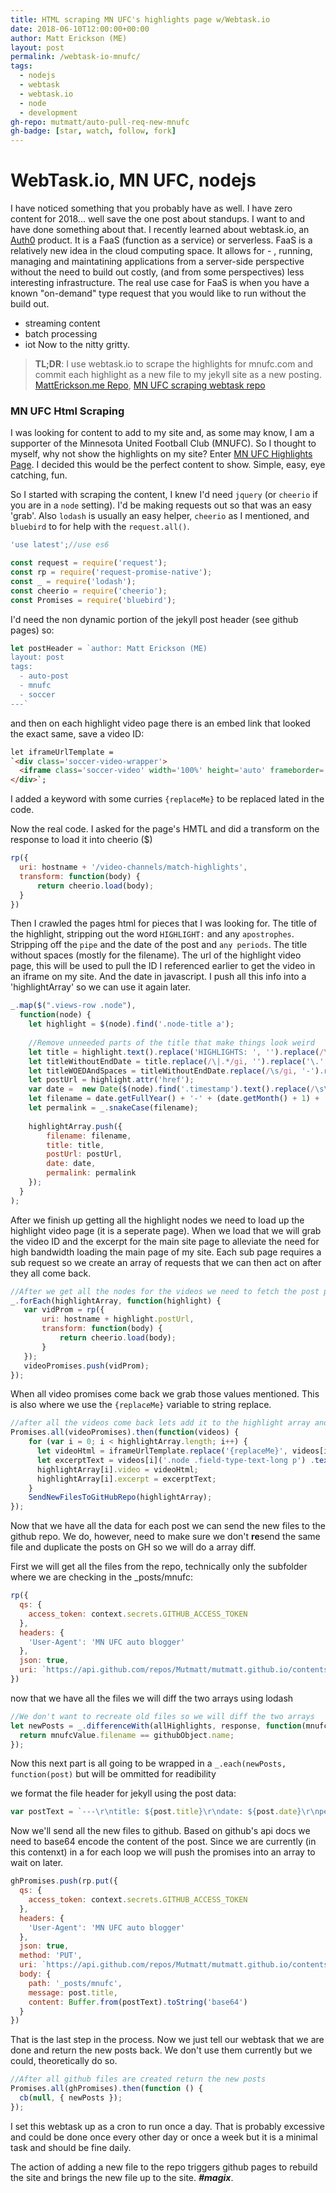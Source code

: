 ```yaml
---
title: HTML scraping MN UFC's highlights page w/Webtask.io
date: 2018-06-10T12:00:00+00:00
author: Matt Erickson (ME)
layout: post
permalink: /webtask-io-mnufc/
tags:
  - nodejs
  - webtask
  - webtask.io
  - node
  - development
gh-repo: mutmatt/auto-pull-req-new-mnufc
gh-badge: [star, watch, follow, fork]
---
```

# WebTask.io, MN UFC, nodejs

I have noticed something that you probably have as well. I have zero content for 2018... well save the one post about standups.
I want to and have done something about that. I recently learned about webtask.io, an [Auth0](auth0.com) product. It is a FaaS (function as a service) or serverless.
FaaS is a relatively new idea in the cloud computing space. It allows for   - , running, managing and maintatining applications from a server-side perspective without the need to build out costly, (and from some perspectives) less interesting infrastructure.
The real use case for FaaS is when you have a known "on-demand" type request that you would like to run without the build out.
  - streaming content
  - batch processing
  - iot
Now to the nitty gritty.

> **TL;DR**: I use webtask.io to scrape the highlights for mnufc.com and commit each highlight as a new file to my jekyll site as a new posting. [MattErickson.me Repo](https://github.com/mutmatt/mutmatt.github.io), [MN UFC scraping webtask repo](https://github.com/Mutmatt/auto-pull-req-new-mnufc)

### MN UFC Html Scraping

I was looking for content to add to my site and, as some may know, I am a supporter of the Minnesota United Football Club (MNUFC).
So I thought to myself, why not show the highlights on my site? Enter [MN UFC Highlights Page](https://mnufc.com/video-channels/match-highlights). 
I decided this would be the perfect content to show. Simple, easy, eye catching, fun.

So I started with scraping the content, I knew I'd need `jquery` (or `cheerio` if you are in a `node` setting). I'd be making requests out so that was an easy 'grab'. Also `lodash` is usually an easy helper, `cheerio` as I mentioned, and `bluebird` to for help with the `request.all()`.

``` javascript
'use latest';//use es6

const request = require('request');
const rp = require('request-promise-native');
const _ = require('lodash');
const cheerio = require('cheerio');
const Promises = require('bluebird');
```

I'd need the non dynamic portion of the jekyll post header (see github pages) so:

``` javascript
let postHeader = `author: Matt Erickson (ME)
layout: post
tags:
  - auto-post
  - mnufc
  - soccer
---`
```

and then on each highlight video page there is an embed link that looked the exact same, save a video ID:

``` html
let iframeUrlTemplate = 
`<div class='soccer-video-wrapper'>
  <iframe class='soccer-video' width='100%' height='auto' frameborder='0' allowfullscreen src="https://www.mnufc.com/iframe-video?brightcove_id={replaceMe}&brightcove_player_id=default&brightcove_account_id=5534894110001"></iframe>
</div>`;
```

I added a keyword with some curries `{replaceMe}` to be replaced lated in the code.

Now the real code. I asked for the page's HMTL and did a transform on the response to load it into cheerio ($)

``` javascript
rp({
  uri: hostname + '/video-channels/match-highlights',
  transform: function(body) {
      return cheerio.load(body);
  }
})
```

Then I crawled the pages html for pieces that I was looking for. The title of the highlight, stripping out the word `HIGHLIGHT:` and any `apostrophes`. Stripping off the `pipe` and the date of the post and `any periods`. The title without spaces (mostly for the filename). The url of the highlight video page, this will be used to pull the ID I referenced earlier to get the video in an iframe on my site. And the date in javascript. I push all this info into a 'highlightArray' so we can use it again later. 

``` javascript
_.map($(".views-row .node"), 
  function(node) {
    let highlight = $(node).find('.node-title a');
    
    //Remove unneeded parts of the title that make things look weird
    let title = highlight.text().replace('HIGHLIGHTS: ', '').replace(/\'/gi, '');
    let titleWithoutEndDate = title.replace(/\|.*/gi, '').replace('\.', '');
    let titleWOEDAndSpaces = titleWithoutEndDate.replace(/\s/gi, '-').replace(/\-$/, '');
    let postUrl = highlight.attr('href');
    var date =  new Date($(node).find('.timestamp').text().replace(/\s\(.*\)/gi, ''));
    let filename = date.getFullYear() + '-' + (date.getMonth() + 1) + '-' + date.getDate() + '-' + titleWOEDAndSpaces + '.md';
    let permalink = _.snakeCase(filename);
    
    highlightArray.push({ 
        filename: filename,
        title: title, 
        postUrl: postUrl, 
        date: date,
        permalink: permalink
    });
  }
);
```

After we finish up getting all the highlight nodes we need to load up the highlight video page (it is a seperate page). When we load that we will grab the video ID and the excerpt for the main site page to alleviate the need for high bandwidth loading the main page of my site. Each sub page requires a sub request so we create an array of requests that we can then act on after they all come back.

 ``` javascript
 //After we get all the nodes for the videos we need to fetch the post page for the video url itself
_.forEach(highlightArray, function(highlight) {
    var vidProm = rp({
        uri: hostname + highlight.postUrl,
        transform: function(body) {
            return cheerio.load(body);
        }
    });
    videoPromises.push(vidProm);
});
```

When all video promises come back we grab those values mentioned. This is also where we use the `{replaceMe}` variable to string replace.

``` javascript
//after all the videos come back lets add it to the highlight array and then send it to GH
Promises.all(videoPromises).then(function(videos) {
    for (var i = 0; i < highlightArray.length; i++) {
      let videoHtml = iframeUrlTemplate.replace('{replaceMe}', videos[i]('video').attr('data-video-id'));
      let excerptText = videos[i]('.node .field-type-text-long p') .text()
      highlightArray[i].video = videoHtml;
      highlightArray[i].excerpt = excerptText; 
    }
    SendNewFilesToGitHubRepo(highlightArray);
});
```

Now that we have all the data for each post we can send the new files to the github repo. We do, however, need to make sure we don't **re**send the same file and duplicate the posts on GH so we will do a array diff.

First we will get all the files from the repo, technically only the subfolder where we are checking in the _posts/mnufc:

``` javascript
rp({
  qs: {
    access_token: context.secrets.GITHUB_ACCESS_TOKEN
  },
  headers: {
    'User-Agent': 'MN UFC auto blogger'
  },
  json: true,
  uri: `https://api.github.com/repos/Mutmatt/mutmatt.github.io/contents/_posts/mnufc/`
})
```

now that we have all the files we will diff the two arrays using lodash

``` javascript
//We don't want to recreate old files so we will diff the two arrays
let newPosts = _.differenceWith(allHighlights, response, function(mnufcValue, githubObject) {
  return mnufcValue.filename == githubObject.name;
});
```

Now this next part is all going to be wrapped in a `_.each(newPosts, function(post)` but will be ommitted for readibility

we format the file header for jekyll using the post data:

``` javascript
var postText = `---\r\ntitle: ${post.title}\r\ndate: ${post.date}\r\npermalink: /${post.permalink}\r\nexcerpt:${post.excerpt}\r\n${postHeader}\r\n${post.video}`;
```

Now we'll send all the new files to github. Based on github's api docs we need to base64 encode the content of the post. Since we are currently (in this contenxt) in a for each loop we will push the promises into an array to wait on later.

``` javascript
ghPromises.push(rp.put({
  qs: {
    access_token: context.secrets.GITHUB_ACCESS_TOKEN
  },
  headers: {
    'User-Agent': 'MN UFC auto blogger'
  },
  json: true,
  method: 'PUT',
  uri: `https://api.github.com/repos/Mutmatt/mutmatt.github.io/contents/_posts/mnufc/` + post.filename,
  body: {
    path: '_posts/mnufc',
    message: post.title,
    content: Buffer.from(postText).toString('base64')
  }
})
```

That is the last step in the process. Now we just tell our webtask that we are done and return the new posts back. We don't use them currently but we could, theoretically do so.

``` javascript
//After all github files are created return the new posts
Promises.all(ghPromises).then(function () {
  cb(null, { newPosts });  
});
```

I set this webtask up as a cron to run once a day. That is probably excessive and could be done once every other day or once a week but it is a minimal task and should be fine daily.

The action of adding a new file to the repo triggers github pages to rebuild the site and brings the new file up to the site. ***#magix***.